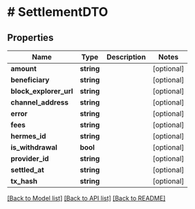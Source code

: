 # # SettlementDTO

## Properties

Name | Type | Description | Notes
------------ | ------------- | ------------- | -------------
**amount** | **string** |  | [optional]
**beneficiary** | **string** |  | [optional]
**block_explorer_url** | **string** |  | [optional]
**channel_address** | **string** |  | [optional]
**error** | **string** |  | [optional]
**fees** | **string** |  | [optional]
**hermes_id** | **string** |  | [optional]
**is_withdrawal** | **bool** |  | [optional]
**provider_id** | **string** |  | [optional]
**settled_at** | **string** |  | [optional]
**tx_hash** | **string** |  | [optional]

[[Back to Model list]](../../README.md#models) [[Back to API list]](../../README.md#endpoints) [[Back to README]](../../README.md)
